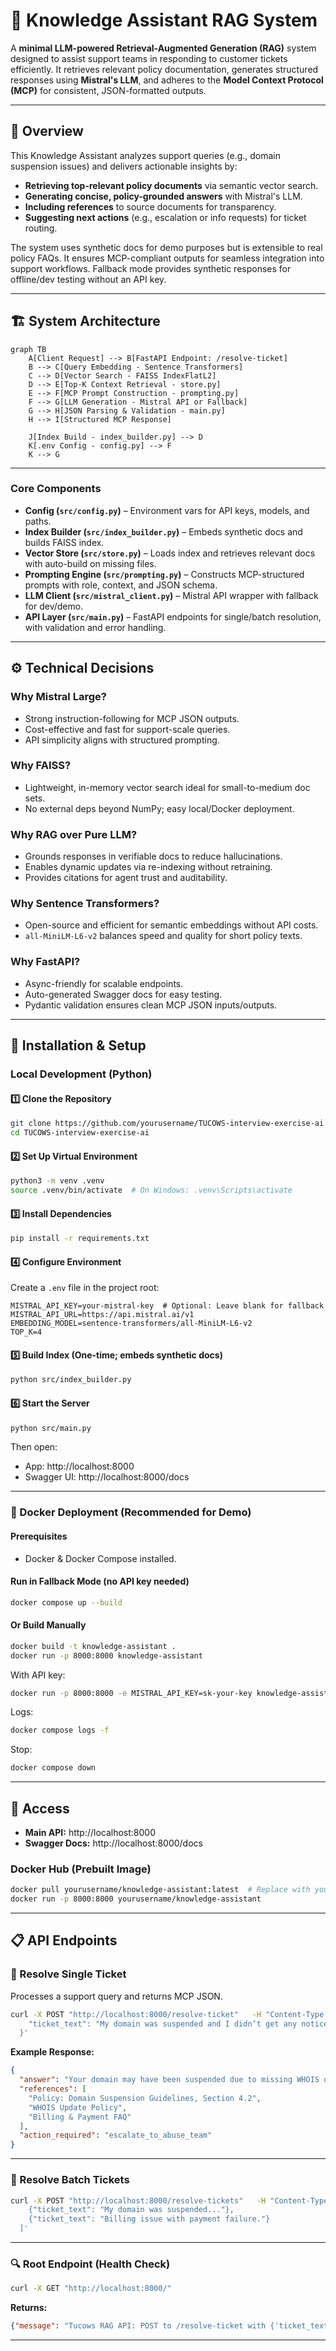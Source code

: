# 🧠 Knowledge Assistant RAG System

A **minimal LLM-powered Retrieval-Augmented Generation (RAG)** system designed to assist support teams in responding to customer tickets efficiently. It retrieves relevant policy documentation, generates structured responses using **Mistral's LLM**, and adheres to the **Model Context Protocol (MCP)** for consistent, JSON-formatted outputs.

---

## 🚀 Overview

This Knowledge Assistant analyzes support queries (e.g., domain suspension issues) and delivers actionable insights by:

- **Retrieving top-relevant policy documents** via semantic vector search.  
- **Generating concise, policy-grounded answers** with Mistral's LLM.  
- **Including references** to source documents for transparency.  
- **Suggesting next actions** (e.g., escalation or info requests) for ticket routing.  

The system uses synthetic docs for demo purposes but is extensible to real policy FAQs. It ensures MCP-compliant outputs for seamless integration into support workflows. Fallback mode provides synthetic responses for offline/dev testing without an API key.

---

## 🏗️ System Architecture

```mermaid
graph TB
    A[Client Request] --> B[FastAPI Endpoint: /resolve-ticket]
    B --> C[Query Embedding - Sentence Transformers]
    C --> D[Vector Search - FAISS IndexFlatL2]
    D --> E[Top-K Context Retrieval - store.py]
    E --> F[MCP Prompt Construction - prompting.py]
    F --> G[LLM Generation - Mistral API or Fallback]
    G --> H[JSON Parsing & Validation - main.py]
    H --> I[Structured MCP Response]

    J[Index Build - index_builder.py] --> D
    K[.env Config - config.py] --> F
    K --> G
```

---

### Core Components

- **Config (`src/config.py`)** – Environment vars for API keys, models, and paths.  
- **Index Builder (`src/index_builder.py`)** – Embeds synthetic docs and builds FAISS index.  
- **Vector Store (`src/store.py`)** – Loads index and retrieves relevant docs with auto-build on missing files.  
- **Prompting Engine (`src/prompting.py`)** – Constructs MCP-structured prompts with role, context, and JSON schema.  
- **LLM Client (`src/mistral_client.py`)** – Mistral API wrapper with fallback for dev/demo.  
- **API Layer (`src/main.py`)** – FastAPI endpoints for single/batch resolution, with validation and error handling.  

---

## ⚙️ Technical Decisions

### Why Mistral Large?
- Strong instruction-following for MCP JSON outputs.  
- Cost-effective and fast for support-scale queries.  
- API simplicity aligns with structured prompting.  

### Why FAISS?
- Lightweight, in-memory vector search ideal for small-to-medium doc sets.  
- No external deps beyond NumPy; easy local/Docker deployment.  

### Why RAG over Pure LLM?
- Grounds responses in verifiable docs to reduce hallucinations.  
- Enables dynamic updates via re-indexing without retraining.  
- Provides citations for agent trust and auditability.  

### Why Sentence Transformers?
- Open-source and efficient for semantic embeddings without API costs.  
- `all-MiniLM-L6-v2` balances speed and quality for short policy texts.  

### Why FastAPI?
- Async-friendly for scalable endpoints.  
- Auto-generated Swagger docs for easy testing.  
- Pydantic validation ensures clean MCP JSON inputs/outputs.  

---

## 🔧 Installation & Setup

### Local Development (Python)

#### 1️⃣ Clone the Repository
```bash
git clone https://github.com/yourusername/TUCOWS-interview-exercise-ai.git  # Replace with your forked repo
cd TUCOWS-interview-exercise-ai
```

#### 2️⃣ Set Up Virtual Environment
```bash
python3 -m venv .venv
source .venv/bin/activate  # On Windows: .venv\Scripts\activate
```

#### 3️⃣ Install Dependencies
```bash
pip install -r requirements.txt
```

#### 4️⃣ Configure Environment
Create a `.env` file in the project root:
```text
MISTRAL_API_KEY=your-mistral-key  # Optional: Leave blank for fallback
MISTRAL_API_URL=https://api.mistral.ai/v1
EMBEDDING_MODEL=sentence-transformers/all-MiniLM-L6-v2
TOP_K=4
```

#### 5️⃣ Build Index (One-time; embeds synthetic docs)
```bash
python src/index_builder.py
```

#### 6️⃣ Start the Server
```bash
python src/main.py
```

Then open:  
- App: http://localhost:8000  
- Swagger UI: http://localhost:8000/docs  

---

### 🐳 Docker Deployment (Recommended for Demo)

#### Prerequisites
- Docker & Docker Compose installed.

#### Run in Fallback Mode (no API key needed)
```bash
docker compose up --build
```

#### Or Build Manually
```bash
docker build -t knowledge-assistant .
docker run -p 8000:8000 knowledge-assistant
```

With API key:
```bash
docker run -p 8000:8000 -e MISTRAL_API_KEY=sk-your-key knowledge-assistant
```

Logs:
```bash
docker compose logs -f
```

Stop:
```bash
docker compose down
```

---

## 📡 Access

- **Main API:** http://localhost:8000  
- **Swagger Docs:** http://localhost:8000/docs  

### Docker Hub (Prebuilt Image)
```bash
docker pull yourusername/knowledge-assistant:latest  # Replace with yourusername
docker run -p 8000:8000 yourusername/knowledge-assistant
```

---

## 📋 API Endpoints

### 🎯 Resolve Single Ticket
Processes a support query and returns MCP JSON.

```bash
curl -X POST "http://localhost:8000/resolve-ticket"   -H "Content-Type: application/json"   -d '{
    "ticket_text": "My domain was suspended and I didn’t get any notice. How can I reactivate it?"
  }'
```

**Example Response:**
```json
{
  "answer": "Your domain may have been suspended due to missing WHOIS details, unpaid billing, or a policy violation. To reactivate, update your WHOIS information in the account dashboard or verify payment status via billing@example.com.",
  "references": [
    "Policy: Domain Suspension Guidelines, Section 4.2",
    "WHOIS Update Policy",
    "Billing & Payment FAQ"
  ],
  "action_required": "escalate_to_abuse_team"
}
```

---

### 🧩 Resolve Batch Tickets
```bash
curl -X POST "http://localhost:8000/resolve-tickets"   -H "Content-Type: application/json"   -d '[
    {"ticket_text": "My domain was suspended..."},
    {"ticket_text": "Billing issue with payment failure."}
  ]'
```

---

### 🔍 Root Endpoint (Health Check)
```bash
curl -X GET "http://localhost:8000/"
```

**Returns:**  
```json
{"message": "Tucows RAG API: POST to /resolve-ticket with {'ticket_text': 'your query'}"}
```

---

